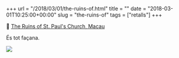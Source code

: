 +++
url = "/2018/03/01/the-ruins-of.html"
title = ""
date = "2018-03-01T10:25:00+00:00"
slug = "the-ruins-of"
tags = ["retalls"]
+++

📎 [The Ruins of St. Paul's Church, Macau ](http://www.amusingplanet.com/2018/03/the-ruins-of-st-pauls-church-macau.html)

És tot façana.

<a href="http://www.amusingplanet.com/2018/03/the-ruins-of-st-pauls-church-macau.html"><img src="https://lh3.googleusercontent.com/-DaO3L47M1j4/WpeqOQlWWuI/AAAAAAABWNA/Jc1nKFv-S7kzXfVRDPu8sKpjfWMV181TQCHMYCw/st--paul-church-macau-106"></a>